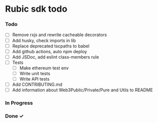 # Rubic sdk todo

### Todo

- [ ] Remove rxjs and rewrite cacheable decorators
- [ ] Add husky, check imports in lib
- [ ] Replace deprecated tscpaths to babel
- [ ] Add github actions, auto npm deploy
- [ ] Add JSDoc, add eslint class-members rule
- [ ] Tests
  - [ ] Make ethereum test env  
  - [ ] Write unit tests
  - [ ] Write API tests
- [ ] Add CONTRIBUTING.md
- [ ] Add information about Web3Public/Private/Pure and Utils to README

### In Progress

### Done ✓
